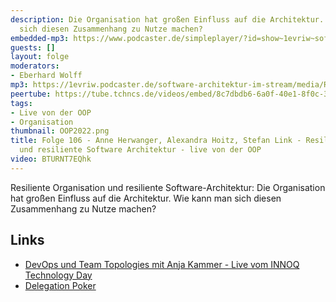 ```yaml
---
description: Die Organisation hat großen Einfluss auf die Architektur. Wie kann man
  sich diesen Zusammenhang zu Nutze machen?
embedded-mp3: https://www.podcaster.de/simpleplayer/?id=show~1evriw~software-architektur-im-stream~pod-0e775e30d8bdd18eca5f8ac9ab&v=1643736061
guests: []
layout: folge
moderators:
- Eberhard Wolff
mp3: https://1evriw.podcaster.de/software-architektur-im-stream/media/Resiliente_Organisation_und_resiliente_Software-Architektur.mp3
peertube: https://tube.tchncs.de/videos/embed/8c7dbdb6-6a0f-40e1-8f0c-31e2cf7eeeb5
tags:
- Live von der OOP
- Organisation
thumbnail: OOP2022.png
title: Folge 106 - Anne Herwanger, Alexandra Hoitz, Stefan Link - Resiliente Organisation
  und resiliente Software Architektur - live von der OOP
video: BTURNT7EQhk
---
```


Resiliente Organisation und resiliente Software-Architektur: Die
Organisation hat großen Einfluss auf die Architektur. Wie kann man
sich diesen Zusammenhang zu Nutze machen?


## Links

* [DevOps und Team Topologies mit Anja Kammer - Live vom INNOQ Technology Day](https://software-architektur.tv/2020/12/07/folge031.html)
* [Delegation Poker](https://management30.com/practice/delegation-poker/)
